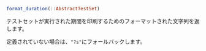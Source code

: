 ```julia
format_duration(::AbstractTestSet)
```

テストセットが実行された期間を印刷するためのフォーマットされた文字列を返します。

定義されていない場合は、`"?s"`にフォールバックします。
